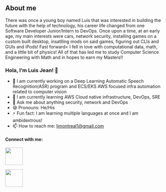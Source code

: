 ## About me

There was once a young boy named Luis that was interested in building the future with the help of technology, his career life changed from one Software Developer Junior/Intern to DevOps. Once upon a time, at an early age, my main interests were cars, network security, installing games on a custom built desktop, 
insatlling mods on said games, figuring out CLIs and GUIs and iPods! Fast forward< I fell in love with computational data, math, and a little bit of physics! All of that has led me to study Computer Science Engineering with Math and in hopes to earn my Masters!!


### Hola, I’m Luis Jean! 👋

- 🔭 I am currently working on a Deep Learning Automatic Speech Recognition(ASR) program and ECS/EKS AWS focused infra automation related to computer vision
- 🌱 I am currently learning AWS Cloud native infrastructure, DevOps, SRE
- 💬 Ask me about anything security, network and DevOps
- 😄 Pronouns: He/His
- ⚡ Fun fact: I am learning multiple languages at once and I am ambidextrous!
- 📫 How to reach me: ljmontreal1@gmail.com

<b>
	<b/>

#### Connect with me:

[<img src="https://user-images.githubusercontent.com/38962380/168151713-59971c5f-a0fa-4699-bdb2-ba5efc3f7f01.jpg" width="56">
](https://www.linkedin.com/in/luis-jean-01448a173/)

[<img src="https://user-images.githubusercontent.com/38962380/168152835-c81deb56-fb94-4e10-8ffd-d6361e61b9c1.png" width="56">
](https://www.Instagram.com/LuisRjean/)

[1]: https://www.linkedin.com/in/luis-jean-01448a173
[2]: https://www.Instagram.com/LuisRjean
[3]: https://www.twitter.com/LuisRJean